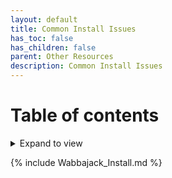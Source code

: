 ```yaml
---
layout: default
title: Common Install Issues
has_toc: false
has_children: false
parent: Other Resources
description: Common Install Issues
---
```


# Table of contents
<details markdown="block">
  <summary>
    Expand to view
  </summary>
  {: .text-delta }
1. TOC
{:toc}
</details>


{% include Wabbajack_Install.md %}